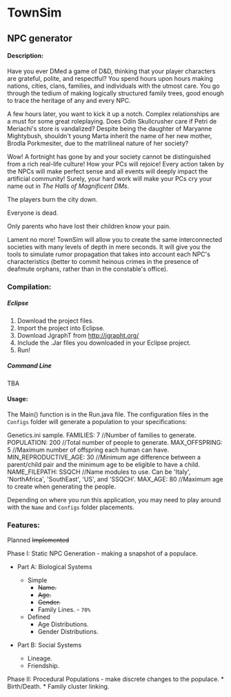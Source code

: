 # TownSim
## NPC generator

#### Description:
Have you ever DMed a game of D&D, thinking that your player characters are grateful,
polite, and respectful? You spend hours upon hours making nations, cities, clans, 
families, and individuals with the utmost care. You go through the tedium of making
logically structured family trees, good enough to trace the heritage of any and every
NPC.

A few hours later, you want to kick it up a notch. Complex relationships are a must
for some great roleplaying. Does Odin Skullcrusher care if Petri de Meriachi's store is
vandalized? Despite being the daughter of Maryanne Mightybush, shouldn't young Marta
inherit the name of her new mother, Brodla Porkmesiter, due to the matrilineal nature
of her society?

Wow! A fortnight has gone by and your society cannot be distinguished from a rich
real-life culture! How your PCs will rejoice! Every action taken by the NPCs will make
perfect sense and all events will deeply impact the artificial community! Surely, your
hard work will make your PCs cry your name out in *The Halls of Magnificent DMs*.


The players burn the city down. 

Everyone is dead.

Only parents who have lost their children know your pain.

	
	
Lament no more! TownSim will allow you to create the same interconnected societies
with many levels of depth in mere seconds. It will give you the tools to simulate rumor
propagation that takes into account each NPC's characteristics (better to commit heinous
crimes in the presence of deafmute orphans, rather than in the constable's office).


### Compilation:
##### Eclipse
1. Download the project files.
2. Import the project into Eclipse.
3. Download JgraphT from http://jgrapht.org/
4. Include the .Jar files you downloaded in your Eclipse project.
5. Run!

##### Command Line
TBA

#### Usage:
The Main() function is in the Run.java file.
The configuration files in the `Configs` folder will generate a population to your specifications:

Genetics.ini sample. 
	FAMILIES: 7					//Number of families to generate.
	POPULATION: 200				//Total number of people to generate.
	MAX_OFFSPRING: 5			//Maximum number of offspring each human can have.
	MIN_REPRODUCTIVE_AGE: 30	//Minimum age difference between a parent/child pair and the minimum age to be eligible to have a child.
	NAME_FILEPATH: SSQCH		//Name modules to use. Can be 'Italy', 'NorthAfrica', 'SouthEast', 'US', and 'SSQCH'.
	MAX_AGE: 80					//Maximum age to create when generating the people.



Depending on where you run this application, you may need to play around with the `Name` and `Configs` folder
placements. 

### Features:
Planned
~~Implemented~~

Phase I: Static NPC Generation - making a snapshot of a populace.

* Part A: Biological Systems
  	* Simple 
    	* ~~Name.~~
    	* ~~Age.~~
    	* ~~Gender.~~
    	* Family Lines. - `70%`
  	* Defined
    	* Age Distributions.
    	* Gender Distributions.
      
* Part B: Social Systems
	* Lineage.
	* Friendship.

	
Phase II: Procedural Populations - make discrete changes to the populace.
	* Birth/Death.
	* Family cluster linking.
	
